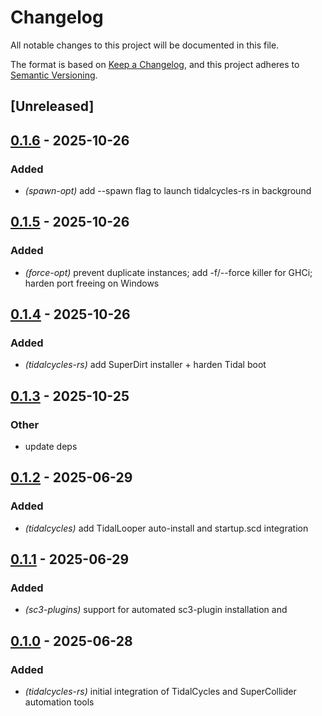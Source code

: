 # Changelog

All notable changes to this project will be documented in this file.

The format is based on [Keep a Changelog](https://keepachangelog.com/en/1.0.0/),
and this project adheres to [Semantic Versioning](https://semver.org/spec/v2.0.0.html).

## [Unreleased]

## [0.1.6](https://github.com/davehorner/e_midi/compare/tidalcycles-rs-v0.1.5...tidalcycles-rs-v0.1.6) - 2025-10-26

### Added

- *(spawn-opt)* add --spawn flag to launch tidalcycles-rs in background

## [0.1.5](https://github.com/davehorner/e_midi/compare/tidalcycles-rs-v0.1.4...tidalcycles-rs-v0.1.5) - 2025-10-26

### Added

- *(force-opt)* prevent duplicate instances; add -f/--force killer for GHCi; harden port freeing on Windows

## [0.1.4](https://github.com/davehorner/e_midi/compare/tidalcycles-rs-v0.1.3...tidalcycles-rs-v0.1.4) - 2025-10-26

### Added

- *(tidalcycles-rs)* add SuperDirt installer + harden Tidal boot

## [0.1.3](https://github.com/davehorner/e_midi/compare/tidalcycles-rs-v0.1.2...tidalcycles-rs-v0.1.3) - 2025-10-25

### Other

- update deps

## [0.1.2](https://github.com/davehorner/e_midi/compare/tidalcycles-rs-v0.1.1...tidalcycles-rs-v0.1.2) - 2025-06-29

### Added

- *(tidalcycles)* add TidalLooper auto-install and startup.scd integration

## [0.1.1](https://github.com/davehorner/e_midi/compare/tidalcycles-rs-v0.1.0...tidalcycles-rs-v0.1.1) - 2025-06-29

### Added

- *(sc3-plugins)* support for automated sc3-plugin installation and

## [0.1.0](https://github.com/davehorner/e_midi/releases/tag/tidalcycles-rs-v0.1.0) - 2025-06-28

### Added

- *(tidalcycles-rs)* initial integration of TidalCycles and SuperCollider automation tools
